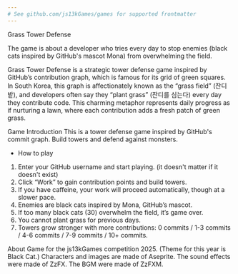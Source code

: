 ```yaml
---
# See github.com/js13kGames/games for supported frontmatter
---
```

Grass Tower Defense

The game is about a developer who tries every day to stop enemies (black cats inspired by GitHub's mascot Mona) from overwhelming the field.

Grass Tower Defense is a strategic tower defense game inspired by GitHub’s contribution graph, which is famous for its grid of green squares. In South Korea, this graph is affectionately known as the “grass field” (잔디밭), and developers often say they “plant grass” (잔디를 심는다) every day they contribute code. This charming metaphor represents daily progress as if nurturing a lawn, where each contribution adds a fresh patch of green grass.

Game Introduction This is a tower defense game inspired by GitHub's commit graph. Build towers and defend against monsters.

* How to play
1. Enter your GitHub username and start playing. (it doesn't matter if it doesn't exist)
2. Click “Work” to gain contribution points and build towers.
3. If you have caffeine, your work will proceed automatically, though at a slower pace.
4. Enemies are black cats inspired by Mona, GitHub’s mascot.
5. If too many black cats (30) overwhelm the field, it’s game over.
6. You cannot plant grass for previous days.
7. Towers grow stronger with more contributions: 0 commits / 1-3 commits / 4-6 commits / 7-9 commits / 10+ commits.


About
Game for the js13kGames competition 2025. (Theme for this year is Black Cat.)
Characters and images are made of Aseprite.
The sound effects were made of ZzFX.
The BGM were made of ZzFXM.